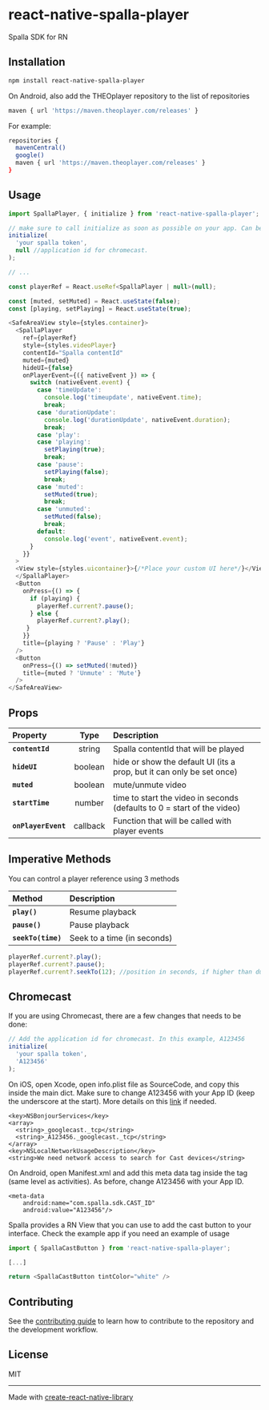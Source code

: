 # react-native-spalla-player

Spalla SDK for RN

## Installation

```sh
npm install react-native-spalla-player
```

On Android, also add the THEOplayer repository to the list of repositories

```sh
maven { url 'https://maven.theoplayer.com/releases' } 
```

For example:
```sh
repositories {
  mavenCentral()
  google()
  maven { url 'https://maven.theoplayer.com/releases' } 
}
```


## Usage

```js
import SpallaPlayer, { initialize } from 'react-native-spalla-player';

// make sure to call initialize as soon as possible on your app. Can be on top of index.js or App.js
initialize(
  'your spalla token',
  null //application id for chromecast. 
);

// ...

const playerRef = React.useRef<SpallaPlayer | null>(null);

const [muted, setMuted] = React.useState(false);
const [playing, setPlaying] = React.useState(true);

<SafeAreaView style={styles.container}>
  <SpallaPlayer
    ref={playerRef}
    style={styles.videoPlayer}
    contentId="Spalla contentId"
    muted={muted}
    hideUI={false}
    onPlayerEvent={({ nativeEvent }) => {
      switch (nativeEvent.event) {
        case 'timeUpdate':
          console.log('timeupdate', nativeEvent.time);
          break;
        case 'durationUpdate':
          console.log('durationUpdate', nativeEvent.duration);
          break;
        case 'play':
        case 'playing':
          setPlaying(true);
          break;
        case 'pause':
          setPlaying(false);
          break;
        case 'muted':
          setMuted(true);
          break;
        case 'unmuted':
          setMuted(false);
          break;
        default:
          console.log('event', nativeEvent.event);
      }
    }}
  >
  <View style={styles.uicontainer}>{/*Place your custom UI here*/}</View>
  </SpallaPlayer> 
  <Button
    onPress={() => {
      if (playing) {
        playerRef.current?.pause();
      } else {
        playerRef.current?.play();
     }
    }}
    title={playing ? 'Pause' : 'Play'}
  />
  <Button
    onPress={() => setMuted(!muted)}
    title={muted ? 'Unmute' : 'Mute'}
  />
</SafeAreaView>
```

## Props

|    Property        | Type     | Description  |
| :----------------- | :------: | :----------- |
| **`contentId`**    | string   | Spalla contentId that will be played
| **`hideUI`**       | boolean  | hide or show the default UI (its a prop, but it can only be set once)
| **`muted`**        | boolean  | mute/unmute video
| **`startTime`**    | number  | time to start the video in seconds (defaults to 0 = start of the video)
| **`onPlayerEvent`**| callback | Function that will be called with player events

## Imperative Methods

You can control a player reference using 3 methods

|    Method          | Description  |
| :----------------- | :----------- |
| **`play()`**       | Resume playback
| **`pause()`**      | Pause playback
| **`seekTo(time)`** | Seek to a time (in seconds)

```js
playerRef.current?.play();
playerRef.current?.pause();
playerRef.current?.seekTo(12); //position in seconds, if higher than duration it will move to the end
```

## Chromecast

If you are using Chromecast, there are a few changes that needs to be done:

```js
// Add the application id for chromecast. In this example, A123456
initialize(
  'your spalla token',
  'A123456'
);
```

On iOS, open Xcode, open info.plist file as SourceCode, and copy this inside the main dict. Make sure to change A123456 with your App ID (keep the underscore at the start). More details on this [link](https://developers.google.com/cast/docs/ios_sender/permissions_and_discovery#updating_your_app_on_ios_14) if needed.
```
<key>NSBonjourServices</key>
<array>
  <string>_googlecast._tcp</string>
  <string>_A123456._googlecast._tcp</string>
</array>
<key>NSLocalNetworkUsageDescription</key>
<string>We need network access to search for Cast devices</string>
```

On Android, open Manifest.xml and add this meta data tag inside the <application> tag (same level as activities). As before, change A123456 with your App ID.

```
<meta-data
    android:name="com.spalla.sdk.CAST_ID"
    android:value="A123456"/>
```

Spalla provides a RN View that you can use to add the cast button to your interface. Check the example app if you need an example of usage

```js
import { SpallaCastButton } from 'react-native-spalla-player';

[...]

return <SpallaCastButton tintColor="white" />
```


## Contributing

See the [contributing guide](CONTRIBUTING.md) to learn how to contribute to the repository and the development workflow.

## License

MIT

---

Made with [create-react-native-library](https://github.com/callstack/react-native-builder-bob)
